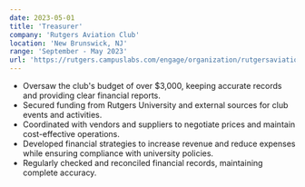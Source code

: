 ```yaml
---
date: 2023-05-01
title: 'Treasurer'
company: 'Rutgers Aviation Club'
location: 'New Brunswick, NJ'
range: 'September - May 2023'
url: 'https://rutgers.campuslabs.com/engage/organization/rutgersaviation'
---
```


- Oversaw the club's budget of over $3,000, keeping accurate records and providing clear financial reports.
- Secured funding from Rutgers University and external sources for club events and activities.
- Coordinated with vendors and suppliers to negotiate prices and maintain cost-effective operations.
- Developed financial strategies to increase revenue and reduce expenses while ensuring compliance with university policies.
- Regularly checked and reconciled financial records, maintaining complete accuracy.
